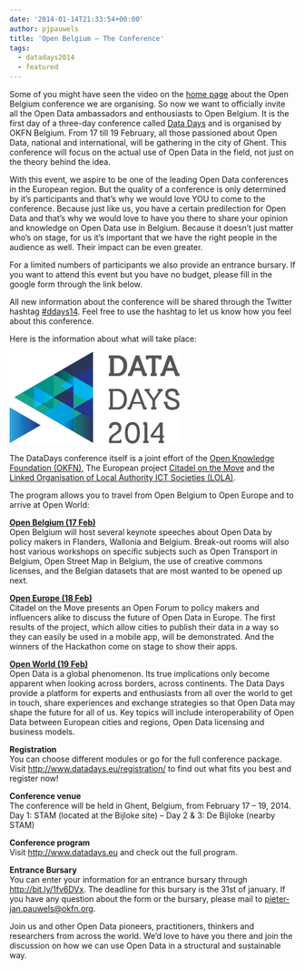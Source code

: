 ```yaml
---
date: '2014-01-14T21:33:54+00:00'
author: pjpauwels
title: 'Open Belgium – The Conference'
tags:
  - datadays2014
  - featured
---
```


Some of you might have seen the video on the [home page](http://openbelgium.be/) about the Open Belgium conference we are organising. So now we want to officially invite all the Open Data ambassadors and enthousiasts to Open Belgium. It is the first day of a three-day conference called [Data Days](http://www.datadays.eu/) and is organised by OKFN Belgium. From 17 till 19 February, all those passioned about Open Data, national and international, will be gathering in the city of Ghent. This conference will focus on the actual use of Open Data in the field, not just on the theory behind the idea.

With this event, we aspire to be one of the leading Open Data conferences in the European region. But the quality of a conference is only determined by it’s participants and that’s why we would love YOU to come to the conference. Because just like us, you have a certain predilection for Open Data and that’s why we would love to have you there to share your opinion and knowledge on Open Data use in Belgium. Because it doesn’t just matter who’s on stage, for us it’s important that we have the right people in the audience as well. Their impact can be even greater.

For a limited numbers of participants we also provide an entrance bursary. If you want to attend this event but you have no budget, please fill in the google form through the link below.

All new information about the conference will be shared through the Twitter hashtag [\#ddays14](https://twitter.com/search?q=%23ddays14&src=hash). Feel free to use the hashtag to let us know how you feel about this conference.

Here is the information about what will take place:

[![Data Days logowit copy](Data-Days-logowit-copy-300x162.png)](http://openbelgium.be/wp-content/uploads/2014/01/Data-Days-logowit-copy.png)

The DataDays conference itself is a joint effort of the [Open Knowledge Foundation (OKFN)](http://okfn.be/), The European project [Citadel on the Move](http://www.citadelonthemove.eu/) and the [Linked Organisation of Local Authority ICT Societies (LOLA)](http://lola-ict.org/).

The program allows you to travel from Open Belgium to Open Europe and to arrive at Open World:

[**Open Belgium (17 Feb)**](http://www.datadays.eu/open-belgium/)  
Open Belgium will host several keynote speeches about Open Data by policy makers in Flanders, Wallonia and Belgium. Break-out rooms will also host various workshops on specific subjects such as Open Transport in Belgium, Open Street Map in Belgium, the use of creative commons licenses, and the Belgian datasets that are most wanted to be opened up next.

[**Open Europe (18 Feb)**](http://www.datadays.eu/open-europe/)  
Citadel on the Move presents an Open Forum to policy makers and influencers alike to discuss the future of Open Data in Europe. The first results of the project, which allow cities to publish their data in a way so they can easily be used in a mobile app, will be demonstrated. And the winners of the Hackathon come on stage to show their apps.

[**Open World (19 Feb)**](http://www.datadays.eu/open-world/)  
Open Data is a global phenomenon. Its true implications only become apparent when looking across borders, across continents. The Data Days provide a platform for experts and enthusiasts from all over the world to get in touch, share experiences and exchange strategies so that Open Data may shape the future for all of us. Key topics will include interoperability of Open Data between European cities and regions, Open Data licensing and business models.

**Registration**  
You can choose different modules or go for the full conference package.  
Visit http://www.datadays.eu/registration/ to find out what fits you best and register now!

**Conference venue**  
The conference will be held in Ghent, Belgium, from February 17 – 19, 2014.  
Day 1: STAM (located at the Bijloke site) – Day 2 &amp; 3: De Bijloke (nearby STAM)

**Conference program**  
Visit http://www.datadays.eu and check out the full program.

**Entrance Bursary**  
You can enter your information for an entrance bursary through <http://bit.ly/1fv6DVx>. The deadline for this bursary is the 31st of january. If you have any question about the form or the bursary, please mail to pieter-jan.pauwels@okfn.org.

Join us and other Open Data pioneers, practitioners, thinkers and researchers from across the world. We’d love to have you there and join the discussion on how we can use Open Data in a structural and sustainable way.

